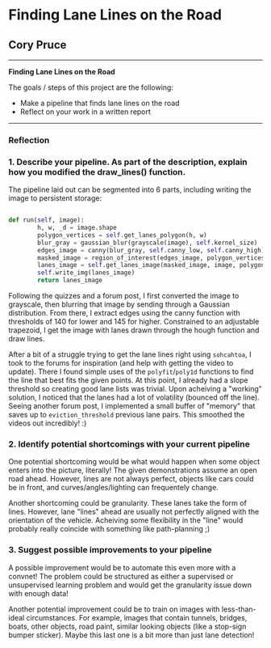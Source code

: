 # **Finding Lane Lines on the Road** 

## Cory Pruce

---

**Finding Lane Lines on the Road**

The goals / steps of this project are the following:
* Make a pipeline that finds lane lines on the road
* Reflect on your work in a written report


[//]: # (Image References)

[image1]: ./examples/grayscale.jpg "Grayscale"

---

### Reflection

### 1. Describe your pipeline. As part of the description, explain how you modified the draw_lines() function.

The pipeline laid out can be segmented into 6 parts, including writing the image to persistent storage:

```python

def run(self, image):
        h, w, _d = image.shape
        polygon_vertices = self.get_lanes_polygon(h, w)
        blur_gray = gaussian_blur(grayscale(image), self.kernel_size)
        edges_image = canny(blur_gray, self.canny_low, self.canny_high)
        masked_image = region_of_interest(edges_image, polygon_vertices)
        lanes_image = self.get_lanes_image(masked_image, image, polygon_vertices)
        self.write_img(lanes_image)
        return lanes_image

```

Following the quizzes and a forum post, I first converted the image to grayscale, then blurring that image by sending through a Gaussian distribution. From there, I extract edges using the canny function with thresholds of 140 for lower and 145 for higher. Constrained to an adjustable trapezoid, I get the image with lanes drawn through the hough function and draw lines.    

After a bit of a struggle trying to get the lane lines right using `sohcahtoa`, I took to the forums for inspiration (and help with getting the video to update). There I found simple uses of the `polyfit`/`poly1d` functions to find the line that best fits the given points. At this point, I already had a slope threshold so creating good lane lists was trivial. Upon acheiving a "working" solution, I noticed that the lanes had a lot of volatility (bounced off the line). Seeing another forum post, I implemented a small buffer of "memory" that saves up to `eviction_threshold` previous lane pairs. This smoothed the videos out incredibly! :) 


### 2. Identify potential shortcomings with your current pipeline

One potential shortcoming would be what would happen when some object enters into the picture, literally! The given demonstrations assume an open road ahead. However, lines are not always perfect, objects like cars could be in front, and curves/angles/lighting can frequentely change.

Another shortcoming could be granularity. These lanes take the form of lines. However, lane "lines" ahead are usually not perfectly aligned with the orientation of the vehicle. Acheiving some flexibility in the "line" would probably really coincide with something like path-planning ;)


### 3. Suggest possible improvements to your pipeline

A possible improvement would be to automate this even more with a convnet! The problem could be structured as either a supervised or unsupervised learning problem and would get the granularity issue down with enough data!

Another potential improvement could be to train on images with less-than-ideal circumstances. For example, images that contain tunnels, bridges, boats, other objects, road paint, similar looking objects (like a stop-sign bumper sticker). Maybe this last one is a bit more than just lane detection!
